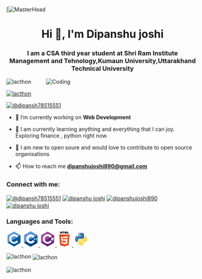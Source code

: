 
[![MasterHead](https://www.spinutech.com/webres/Image/web-design-development/articles/Web%20Dev-Blog.png)
<h1 align="center">Hi 👋, I'm Dipanshu joshi</h1>
<h3 align="center">I am a CSA third year student at Shri Ram Institute Management and Tehnology,Kumaun University,Uttarakhand Technical University</h3>
<img align="right" alt="Coding" width="400" src=https://images.hdqwalls.com/wallpapers/devil-boy-minimal-mask-4k-fz.jpg>
<p align="left"> <img src="https://komarev.com/ghpvc/?username=lacthon&label=Profile%20views&color=0e75b6&style=flat" alt="lacthon" /> </p>

<p align="left"> <a href="https://github.com/ryo-ma/github-profile-trophy"><img src="https://github-profile-trophy.vercel.app/?username=lacthon" alt="lacthon" /></a> </p>

<p align="left"> <a href="https://twitter.com/@dipansh78515551" target="blank"><img src="https://img.shields.io/twitter/follow/@dipansh78515551?logo=twitter&style=for-the-badge" alt="@dipansh78515551" /></a> </p>

- 🔭 I’m currently working on **Web Development**

- 🌱 I am currently learning anything and everything that I can joy. Exploring finance , python right now.

- 🤝  I am new to open soure  and would love to contribute to open source organisations 

- 📫 How to reach me **dipanshujoshi890@gmail.com**

<h3 align="left">Connect with me:</h3>
<p align="left">
<a href="https://twitter.com/@dipansh78515551" target="blank"><img align="center" src="https://raw.githubusercontent.com/rahuldkjain/github-profile-readme-generator/master/src/images/icons/Social/twitter.svg" alt="@dipansh78515551" height="30" width="40" /></a>
<a href="https://www.linkedin.com/in/dipanshu-joshi-74a8b0226/" target="blank"><img align="center" src="https://raw.githubusercontent.com/rahuldkjain/github-profile-readme-generator/master/src/images/icons/Social/linked-in-alt.svg" alt="dipanshu joshi" height="30" width="40" /></a>
<a href="https://www.instagram.com/dipanshujosh890/" target="blank"><img align="center" src="https://raw.githubusercontent.com/rahuldkjain/github-profile-readme-generator/master/src/images/icons/Social/instagram.svg" alt="dipanshujoshi890" height="30" width="40" /></a>
<a href="https://www.youtube.com/shorts/fKpVhi00Yuk" target="blank"><img align="center" src="https://raw.githubusercontent.com/rahuldkjain/github-profile-readme-generator/master/src/images/icons/Social/youtube.svg" alt="dipanshu joshi" height="30" width="40" /></a>
</p>

<h3 align="left">Languages and Tools:</h3>
<p align="left"> <a href="https://www.cprogramming.com/" target="_blank" rel="noreferrer"> <img src="https://raw.githubusercontent.com/devicons/devicon/master/icons/c/c-original.svg" alt="c" width="40" height="40"/> </a> <a href="https://www.w3schools.com/cpp/" target="_blank" rel="noreferrer"> <img src="https://raw.githubusercontent.com/devicons/devicon/master/icons/cplusplus/cplusplus-original.svg" alt="cplusplus" width="40" height="40"/> </a> <a href="https://www.w3schools.com/cs/" target="_blank" rel="noreferrer"> <img src="https://raw.githubusercontent.com/devicons/devicon/master/icons/csharp/csharp-original.svg" alt="csharp" width="40" height="40"/> </a> <a href="https://www.w3.org/html/" target="_blank" rel="noreferrer"> <img src="https://raw.githubusercontent.com/devicons/devicon/master/icons/html5/html5-original-wordmark.svg" alt="html5" width="40" height="40"/> </a> <a href="https://www.python.org" target="_blank" rel="noreferrer"> <img src="https://raw.githubusercontent.com/devicons/devicon/master/icons/python/python-original.svg" alt="python" width="40" height="40"/> </a> </p>

<p><img align="left" src="https://github-readme-stats.vercel.app/api/top-langs?username=lacthon&show_icons=true&locale=en&layout=compact" alt="lacthon" /></p>

<p>&nbsp;<img align="center" src="https://github-readme-stats.vercel.app/api?username=lacthon&show_icons=true&locale=en" alt="lacthon" /></p>

<p><img align="center" src="https://github-readme-streak-stats.herokuapp.com/?user=lacthon&" alt="lacthon" /></p>

